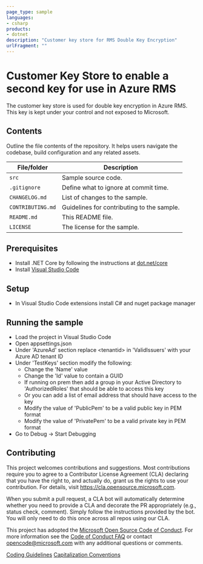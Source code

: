 ```yaml
---
page_type: sample
languages:
- csharp
products:
- dotnet
description: "Customer key store for RMS Double Key Encryption"
urlFragment: ""
---
```


# Customer Key Store to enable a second key for use in Azure RMS

<!-- 
Guidelines on README format: https://review.docs.microsoft.com/help/onboard/admin/samples/concepts/readme-template?branch=master

Guidance on onboarding samples to docs.microsoft.com/samples: https://review.docs.microsoft.com/help/onboard/admin/samples/process/onboarding?branch=master

Taxonomies for products and languages: https://review.docs.microsoft.com/new-hope/information-architecture/metadata/taxonomies?branch=master
-->

The customer key store is used for double key encryption in Azure RMS.  This key is kept under your control and not exposed to Microsoft.  

## Contents

Outline the file contents of the repository. It helps users navigate the codebase, build configuration and any related assets.

| File/folder       | Description                                |
|-------------------|--------------------------------------------|
| `src`             | Sample source code.                        |
| `.gitignore`      | Define what to ignore at commit time.      |
| `CHANGELOG.md`    | List of changes to the sample.             |
| `CONTRIBUTING.md` | Guidelines for contributing to the sample. |
| `README.md`       | This README file.                          |
| `LICENSE`         | The license for the sample.                |

## Prerequisites

- Install .NET Core by following the instructions at [dot.net/core](https://dot.net/core)
- Install [Visual Studio Code](https://code.visualstudio.com/)

## Setup

- In Visual Studio Code extensions install C# and nuget package manager

## Running the sample

- Load the project in Visual Studio Code
- Open appsettings.json
- Under 'AzureAd' section replace \<tenantid\> in 'ValidIssuers' with your Azure AD tenant ID
- Under 'TestKeys' section modify the following:
    - Change the 'Name' value
    - Change the 'Id' value to contain a GUID
    - If running on prem then add a group in your Active Directory to 'AuthorizedRoles' that should be able to access this key
    - Or you can add a list of email address that should have access to the key
    - Modify the value of 'PublicPem' to be a valid public key in PEM format
    - Modify the value of 'PrivatePem' to be a valid private key in PEM format
- Go to Debug -> Start Debugging

## Contributing

This project welcomes contributions and suggestions.  Most contributions require you to agree to a
Contributor License Agreement (CLA) declaring that you have the right to, and actually do, grant us
the rights to use your contribution. For details, visit https://cla.opensource.microsoft.com.

When you submit a pull request, a CLA bot will automatically determine whether you need to provide
a CLA and decorate the PR appropriately (e.g., status check, comment). Simply follow the instructions
provided by the bot. You will only need to do this once across all repos using our CLA.

This project has adopted the [Microsoft Open Source Code of Conduct](https://opensource.microsoft.com/codeofconduct/).
For more information see the [Code of Conduct FAQ](https://opensource.microsoft.com/codeofconduct/faq/) or
contact [opencode@microsoft.com](mailto:opencode@microsoft.com) with any additional questions or comments.

[Coding Guidelines](https://blogs.msdn.microsoft.com/brada/2005/01/26/internal-coding-guidelines/)
[Capitalization Conventions](https://docs.microsoft.com/en-us/dotnet/standard/design-guidelines/capitalization-conventions)
